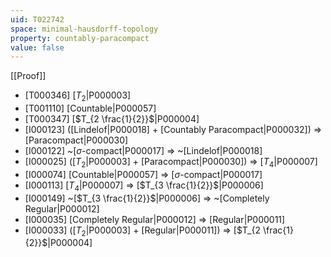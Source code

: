 ```yaml
---
uid: T022742
space: minimal-hausdorff-topology
property: countably-paracompact
value: false
---
```

[[Proof]]

* [T000346] [$T_2$|P000003]
* [T001110] [Countable|P000057]
* [T000347] [$T_{2 \frac{1}{2}}$|P000004]
* [I000123] ([Lindelof|P000018] + [Countably Paracompact|P000032]) => [Paracompact|P000030]
* [I000122] ~[$\sigma$-compact|P000017] => ~[Lindelof|P000018]
* [I000025] ([$T_2$|P000003] + [Paracompact|P000030]) => [$T_4$|P000007]
* [I000074] [Countable|P000057] => [$\sigma$-compact|P000017]
* [I000113] [$T_4$|P000007] => [$T_{3 \frac{1}{2}}$|P000006]
* [I000149] ~[$T_{3 \frac{1}{2}}$|P000006] => ~[Completely Regular|P000012]
* [I000035] [Completely Regular|P000012] => [Regular|P000011]
* [I000033] ([$T_2$|P000003] + [Regular|P000011]) => [$T_{2 \frac{1}{2}}$|P000004]

